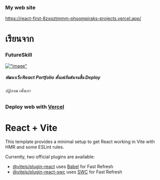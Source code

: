 ### My web site
https://react-first-8zxpztmmm-phoompiraks-projects.vercel.app/

# เรียนจาก
### FutureSkill
[!["image"](https://assets.futureskill.co/course/3c3ef862-da8c-4941-ba35-d0ef1e166079.jpg)](https://learn.futureskill.co/learning/course/846?currentUrl=https%3A%2F%2Ffutureskill.co%2F%3Fs%3DReact&_gl=1*viv323*_gcl_aw*R0NMLjE3MDcyMjYzODUuQ2owS0NRaUF6b2V1QmhEcUFSSXNBTWRIMTRFX3pJbEo1UUtKVnI4U0VGbnFxX0lERTBwT29PeVNQQUgxNmxKV0MxcHI5ZDlUWlkyXzFXRWFBb3o3RUFMd193Y0I.*_gcl_au*NjUwOTY4ODQ1LjE3MDY3Nzk1ODY.)
##### พัฒนาเว็บ React Portfolio ตั้งแต่เริ่มต้นจนขึ้น Deploy
###### ปฏิภาณ เพ็งเภา

### Deploy web with [Vercel](https://vercel.com/)

# React + Vite

This template provides a minimal setup to get React working in Vite with HMR and some ESLint rules.

Currently, two official plugins are available:

- [@vitejs/plugin-react](https://github.com/vitejs/vite-plugin-react/blob/main/packages/plugin-react/README.md) uses [Babel](https://babeljs.io/) for Fast Refresh
- [@vitejs/plugin-react-swc](https://github.com/vitejs/vite-plugin-react-swc) uses [SWC](https://swc.rs/) for Fast Refresh

